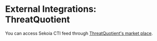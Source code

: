 # External Integrations: ThreatQuotient

You can access Sekoia CTI feed through [ThreatQuotient's market place](https://marketplace.threatq.com/details/sekoia). 
